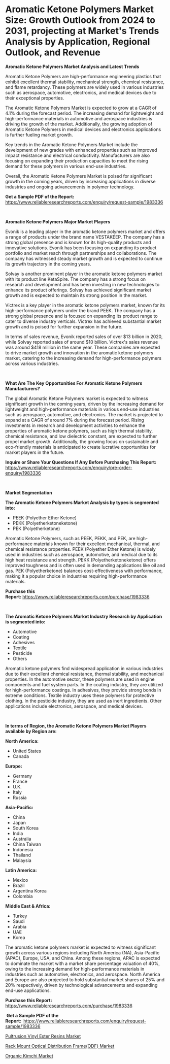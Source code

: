 <p><h1>Aromatic Ketone Polymers Market Size: Growth Outlook from 2024 to 2031, projecting at Market's Trends Analysis by Application, Regional Outlook, and Revenue</h1></p><p><strong>Aromatic Ketone Polymers Market Analysis and Latest Trends</strong></p>
<p><p>Aromatic Ketone Polymers are high-performance engineering plastics that exhibit excellent thermal stability, mechanical strength, chemical resistance, and flame retardancy. These polymers are widely used in various industries such as aerospace, automotive, electronics, and medical devices due to their exceptional properties.</p><p>The Aromatic Ketone Polymers Market is expected to grow at a CAGR of 4.1% during the forecast period. The increasing demand for lightweight and high-performance materials in automotive and aerospace industries is driving the growth of the market. Additionally, the growing adoption of Aromatic Ketone Polymers in medical devices and electronics applications is further fueling market growth.</p><p>Key trends in the Aromatic Ketone Polymers Market include the development of new grades with enhanced properties such as improved impact resistance and electrical conductivity. Manufacturers are also focusing on expanding their production capacities to meet the rising demand for these polymers in various end-use industries.</p><p>Overall, the Aromatic Ketone Polymers Market is poised for significant growth in the coming years, driven by increasing applications in diverse industries and ongoing advancements in polymer technology.</p></p>
<p><strong>Get a Sample PDF of the Report:&nbsp;</strong> <a href="https://www.reliableresearchreports.com/enquiry/request-sample/1983336">https://www.reliableresearchreports.com/enquiry/request-sample/1983336</a></p>
<p>&nbsp;</p>
<p><strong>Aromatic Ketone Polymers Major Market Players</strong></p>
<p><p>Evonik is a leading player in the aromatic ketone polymers market and offers a range of products under the brand name VESTAKEEP. The company has a strong global presence and is known for its high-quality products and innovative solutions. Evonik has been focusing on expanding its product portfolio and market reach through partnerships and collaborations. The company has witnessed steady market growth and is expected to continue its growth trajectory in the coming years.</p><p>Solvay is another prominent player in the aromatic ketone polymers market with its product line KetaSpire. The company has a strong focus on research and development and has been investing in new technologies to enhance its product offerings. Solvay has achieved significant market growth and is expected to maintain its strong position in the market.</p><p>Victrex is a key player in the aromatic ketone polymers market, known for its high-performance polymers under the brand PEEK. The company has a strong global presence and is focused on expanding its product range to cater to diverse industry verticals. Victrex has achieved substantial market growth and is poised for further expansion in the future.</p><p>In terms of sales revenue, Evonik reported sales of over $13 billion in 2020, while Solvay reported sales of around $10 billion. Victrex's sales revenue was around $418 million in the same year. These companies are expected to drive market growth and innovation in the aromatic ketone polymers market, catering to the increasing demand for high-performance polymers across various industries.</p></p>
<p>&nbsp;</p>
<p><strong>What Are The Key Opportunities For Aromatic Ketone Polymers Manufacturers?</strong></p>
<p><p>The global Aromatic Ketone Polymers market is expected to witness significant growth in the coming years, driven by the increasing demand for lightweight and high-performance materials in various end-use industries such as aerospace, automotive, and electronics. The market is projected to expand at a CAGR of around 7% during the forecast period. Rising investments in research and development activities to enhance the properties of aromatic ketone polymers, such as high thermal stability, chemical resistance, and low dielectric constant, are expected to further propel market growth. Additionally, the growing focus on sustainable and eco-friendly materials is anticipated to create lucrative opportunities for market players in the future.</p></p>
<p><strong>Inquire or Share Your Questions If Any Before Purchasing This Report:</strong> <a href="https://www.reliableresearchreports.com/enquiry/pre-order-enquiry/1983336">https://www.reliableresearchreports.com/enquiry/pre-order-enquiry/1983336</a></p>
<p>&nbsp;</p>
<p><strong>Market Segmentation</strong></p>
<p><strong>The Aromatic Ketone Polymers Market Analysis by types is segmented into:</strong></p>
<p><ul><li>PEEK (Polyether Ether Ketone)</li><li>PEKK (Polyetherketoneketone)</li><li>PEK (Polyetherketone)</li></ul></p>
<p><p>Aromatic Ketone Polymers, such as PEEK, PEKK, and PEK, are high-performance materials known for their excellent mechanical, thermal, and chemical resistance properties. PEEK (Polyether Ether Ketone) is widely used in industries such as aerospace, automotive, and medical due to its high heat resistance and strength. PEKK (Polyetherketoneketone) offers improved toughness and is often used in demanding applications like oil and gas. PEK (Polyetherketone) balances cost-effectiveness with performance, making it a popular choice in industries requiring high-performance materials.</p></p>
<p><strong>Purchase this Report:&nbsp;</strong><a href="https://www.reliableresearchreports.com/purchase/1983336">https://www.reliableresearchreports.com/purchase/1983336</a></p>
<p>&nbsp;</p>
<p><strong>The Aromatic Ketone Polymers Market Industry Research by Application is segmented into:</strong></p>
<p><ul><li>Automotive</li><li>Coating</li><li>Adhesives</li><li>Textile</li><li>Pesticide</li><li>Others</li></ul></p>
<p><p>Aromatic ketone polymers find widespread application in various industries due to their excellent chemical resistance, thermal stability, and mechanical properties. In the automotive sector, these polymers are used in engine components and fuel system parts. In the coating industry, they are utilized for high-performance coatings. In adhesives, they provide strong bonds in extreme conditions. Textile industry uses these polymers for protective clothing. In the pesticide industry, they are used as inert ingredients. Other applications include electronics, aerospace, and medical devices.</p></p>
<p>&nbsp;</p>
<p><strong>In terms of Region, the Aromatic Ketone Polymers Market Players available by Region are:</strong></p>
<p>
    <p> <strong> North America: </strong>
        <ul>
            <li>United States</li>
            <li>Canada</li>
        </ul>
        </p> 
    <p> <strong> Europe: </strong>
        <ul>
            <li>Germany</li>
            <li>France</li>
            <li>U.K.</li>
            <li>Italy</li>
            <li>Russia</li>
        </ul>
        </p> 
    <p> <strong> Asia-Pacific: </strong>
        <ul>
            <li>China</li>
            <li>Japan</li>
            <li>South Korea</li>
            <li>India</li>
            <li>Australia</li>
            <li>China Taiwan</li>
            <li>Indonesia</li>
            <li>Thailand</li>
            <li>Malaysia</li>
        </ul>
        </p> 
    <p> <strong> Latin America: </strong>
        <ul>
            <li>Mexico</li>
            <li>Brazil</li>
            <li>Argentina Korea</li>
            <li>Colombia</li>
        </ul>
        </p> 
    <p> <strong> Middle East & Africa: </strong>
        <ul>
            <li>Turkey</li>
            <li>Saudi</li>
            <li>Arabia</li>
            <li>UAE</li>
            <li>Korea</li>
        </ul>
    </p>
    </p>
<p><p>The aromatic ketone polymers market is expected to witness significant growth across various regions including North America (NA), Asia-Pacific (APAC), Europe, USA, and China. Among these regions, APAC is expected to dominate the market with a market share percentage valuation of 40%, owing to the increasing demand for high-performance materials in industries such as automotive, electronics, and aerospace. North America and Europe are also projected to hold substantial market shares of 25% and 20% respectively, driven by technological advancements and expanding end-use applications.</p></p>
<p><strong>Purchase this Report: </strong><a href="https://www.reliableresearchreports.com/purchase/1983336">https://www.reliableresearchreports.com/purchase/1983336</a></p>
<p>&nbsp;<strong>Get a Sample PDF of the Report:&nbsp;&nbsp;</strong><a href="https://www.reliableresearchreports.com/enquiry/request-sample/1983336">https://www.reliableresearchreports.com/enquiry/request-sample/1983336</a></p>
<p><strong></strong></p>
<p><p><a href="https://copper-carbon-84f.notion.site/Pultrusion-Vinyl-Ester-Resins-Market-Size-Market-Share-and-Global-Market-Analysis-Report-2024-20-459d34b7dbb94f1089fdcc329364e96e">Pultrusion Vinyl Ester Resins Market</a></p><p><a href="https://cedar-agate-3da.notion.site/Rack-Mount-Optical-Distribution-Frame-ODF-Market-Provides-a-Comprehensive-Analysis-Including-a-Macr-89adfba0732f4833b3c514810e90bf44">Rack Mount Optical Distribution Frame(ODF) Market</a></p><p><a href="https://view.publitas.com/reportprime-1/organic-kimchi-market-growth-market-trends-covid-19-impact-and-forecasts-for-period-from-2024-2031/">Organic Kimchi Market</a></p></p>